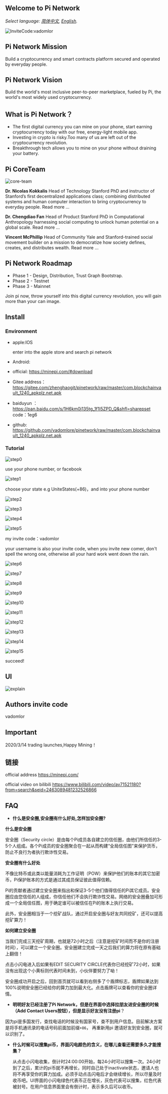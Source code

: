 ## Welcome to Pi Network

*Select language: [简体中文](readme.md), [English](readme.en.md).*

![InviteCode:vadomlor](https://github.com/vadomlore/pi-network/raw/master/images/invite.jpg)


## Pi Network Mission

Build a cryptocurrency and smart contracts platform secured and operated by everyday people.


## Pi Network Vision

Build the world's most inclusive peer-to-peer marketplace, fueled by Pi, the world's most widely used cryptocurrency.



## What is Pi Network？

* The first digital currency you can mine on your phone, start earning cryptocurrency today with our free, energy-light mobile app.
* Investing in crypto is risky.Too many of us are left out of the cryptocurrency revolution.
* Breakthrough tech allows you to mine on your phone without draining your battery.



## Pi CoreTeam

![core-team](https://github.com/vadomlore/pi-network/raw/master/images/core-team.png)

**Dr. Nicolas Kokkalis**
Head of Technology
Stanford PhD and instructor of Stanford’s first decentralized applications class; combining distributed systems and human computer interaction to bring cryptocurrency to everyday people. Read more ...

**Dr. Chengdiao Fan**
Head of Product
Stanford PhD in Computational Anthropology harnessing social computing to unlock human potential on a global scale. Read more ...

**Vincent McPhillip**
Head of Community
Yale and Stanford-trained social movement builder on a mission to democratize how society defines, creates, and distributes wealth. Read more ...

## Pi Network Roadmap

* Phase 1 - Design, Distribution, Trust Graph Bootstrap. 
* Phase 2 - Testnet 
* Phase 3 - Mainnet 



Join pi now, throw yourself into this digital currency revolution, you will gain more than your can image.



## Install

### Environment

* apple:IOS

  enter into the apple store and search pi network

* Android:

 * official:
  https://minepi.com/#download

  * Gitee address：
  https://gitee.com/zhenghaogit/pinetwork/raw/master/com.blockchainvault_1240_apkplz.net.apk

  * baiduyun
  ：https://pan.baidu.com/s/1H6km0j135tg_1f1l5ZPD_Q&shfl=sharepset
    <br /> 
    code：1eg6 

  * github:
  https://github.com/vadomlore/pinetwork/raw/master/com.blockchainvault_1240_apkplz.net.apk


### Tutorial


![step0](https://github.com/vadomlore/pi-network/raw/master/images/step0.png)

use your phone number, or facebook



![step1](https://github.com/vadomlore/pi-network/raw/master/images/step1.png)

choose your state e.g UniteStates(+86)，and into your phone number


![step2](https://github.com/vadomlore/pi-network/raw/master/images/step2.png)

![step3](https://github.com/vadomlore/pi-network/raw/master/images/step3.png)


![step4](https://github.com/vadomlore/pi-network/raw/master/images/step4.png)

![step5](https://github.com/vadomlore/pi-network/raw/master/images/step5.png)

my invite code：vadomlor


your username is also your invite code, when you invite new comer, don't spell the wrong one, otherwise all your hard work went down the rain.

![step6](https://github.com/vadomlore/pi-network/raw/master/images/step6.png)


![step7](https://github.com/vadomlore/pi-network/raw/master/images/step7.png)


![step8](https://github.com/vadomlore/pi-network/raw/master/images/step8.png)


![step9](https://github.com/vadomlore/pi-network/raw/master/images/step9.png)


![step10](https://github.com/vadomlore/pi-network/raw/master/images/step10.png)


![step11](https://github.com/vadomlore/pi-network/raw/master/images/step11.png)


![step12](https://github.com/vadomlore/pi-network/raw/master/images/step12.png)


![step13](https://github.com/vadomlore/pi-network/raw/master/images/step13.png)


![step14](https://github.com/vadomlore/pi-network/raw/master/images/step14.png)


![step15](https://github.com/vadomlore/pi-network/raw/master/images/step15.png)



succeed!


## UI

![explain](https://github.com/vadomlore/pi-network/raw/master/images/step16.png)

## Authors invite code

vadomlor



## Important

2020/3/14 trading launches,Happy Mining！

## 链接

official address
https://minepi.com/

official video on bilibili
https://www.bilibili.com/video/av71521180?from=search&seid=2463089481232526866


## FAQ

* **什么是安全圈,安全圈有什么好处,怎样加安全圈?**

**什么是安全圈**

安全圈（Security circle）是由每个Pi成员各自建立的信任圈，由他们所信任的3-5个人组成。各个Pi成员的安全圈聚合在一起从而构建“全局信任图”来保护货币，防止不良行为者执行欺诈性交易。

**安全圈有什么好处**

不像比特币或此类以能量消耗为工作证明（POW）来保护他们的账本的其它加密币，Pi保护账本的方式是通过其成员保证彼此值得信赖。

Pi的贡献者通过建立安全圈来指出和保证3-5个他们值得信任的Pi其它成员。安全圈应由您信任的人组成，你信任他们不会执行欺诈性交易。网络的安全圈叠加可形成一个全局信任图，用于确定谁可以被信任在Pi的账本上执行交易。

此外，安全圈相当于一个挖矿战队，通过开启安全圈与好友共同挖矿，还可以提高挖矿算力！

**如何建立安全圈**

当我们完成三天挖矿周期，也就是72小时之后（注意是挖矿时间而不是你的注册时间），可以建立一个安全圈。安全圈建立完成一天之后我们的算力将在原有基础上翻倍！

点击小闪电进入后如果有EDIT SECURITY CIRCLE代表你已经挖矿72小时，如果没有出现这个小黄标则代表时间未到，小伙伴要努力了呦！

安全圈成功开启之后，回到首页就可以看到右侧多了个盾牌标志，盾牌如果达到100%说明安全圈已经给你的算力加到最大化。点击盾牌可以查看你的安全圈详情。


* **明明好友已经注册了Pi Network，但是在界面中选择拉朋友进安全圈的时候（Add Contact Users按钮），但是显示好友没有注册pi**？

因为pi是多国发行，查找电话的时候没有国家号，查不到用户信息。目前解决方案是将手机通讯录的电话号码前面加前缀`+86`， 再重新用pi 邀请好友到安全圈，就可以识别了。


* **什么时候可以搜集pi币，界面闪电颜色的含义，在哪儿查看还需要多久才能搜集？**

  从点击小闪电收集，倒计时24:00:00开始，每24小时可以搜集一次。24小时到了之后，累计的pi币就不再增长，同时自己处于inactivate状态，邀请人也将不再享受你的算力加成。必须手动点击闪电后才会继续增长，所以尽量及时收币吧。UI界面的小闪电绿色代表币正在增长，灰色代表可以搜集，红色代表被封号。在用户信息界面里会有倒计时，表示多久后可以收币。